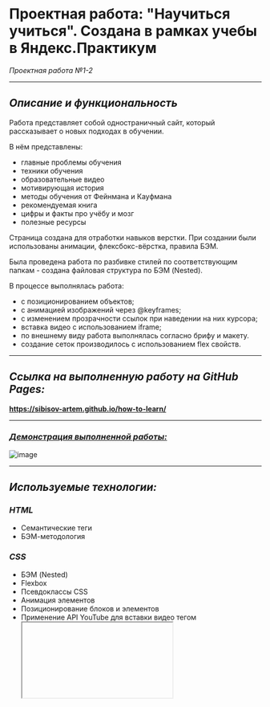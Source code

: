 # **Проектная работа: "Научиться учиться". Создана в рамках учебы в Яндекс.Практикум**
*Проектная работа №1-2*

---
## ***Описание и функциональность***

Работа представляет собой одностраничный сайт, который рассказывает о новых подходах в обучении.

В нём представлены:

- главные проблемы обучения
- техники обучения
- образовательные видео
- мотивирующая история
- методы обучения от Фейнмана и Кауфмана
- рекомендуемая книга
- цифры и факты про учёбу и мозг
- полезные ресурсы

Страница создана для отработки навыков верстки. При создании были использованы анимации, флексбокс-вёрстка, правила БЭМ.

Была проведена работа по разбивке стилей по соответствующим папкам - создана файловая структура по БЭМ (Nested).

В процессе выполнялась работа:
* с позиционированием объектов;
* с анимацией изображений через @keyframes;
* с изменением прозрачности ссылок при наведении на них курсора;
* вставка видео с использованием iframe;
* по внешнему виду работа выполнялась согласно брифу и макету.
* создание сеток производилось с использованием flex свойств.

---
## ***Ссылка на выполненную работу на GitHub Pages:***
**https://sibisov-artem.github.io/how-to-learn/**

---

### <ins>*Демонстрация выполненной работы:*<ins>
![image](https://github.com/Sibisov-Artem/how-to-learn/blob/main/screenshot/how-to-learn.gif)

---

## ***Используемые технологии:***
### *HTML*
* Семантические теги
* БЭМ-методология
### *СSS*
* БЭМ (Nested)
* Flexbox
* Псевдоклассы CSS
* Анимация элементов
* Позиционирование блоков и элементов
* Применение API YouTube для вставки видео тегом <iframe>
---
## ***Инструкция по развёртыванию:***
Поскольку в проекте не используются сборщики или планировщики, то проект нужно просто клонировать или скачать архивом и распаковать. После чего открыть index.html в браузере.

Клонировать репозиторий на свой компьютер через командную строку:
```
git clone https://github.com/Sibisov-Artem/how-to-learn.git
```

<!-- 
- Инструкция по развёртыванию и системные требования (версия языка, нужные для работы расширения). Это важно, чтобы запустить код и проверить, что он действительно работает.
- Планы по доработке проекта, если они есть. Не общее «провести рефакторинг», а «исправить X с помощью Y, чтобы получить Z». Чем конкретнее — тем лучше.
- Можно добавить обширную документацию проекта, настройку CI для его запуска, список людей, которые над ним трудились. Но это касается крупных проектов и не нужно для первых учебных примеров кода. 
-->
